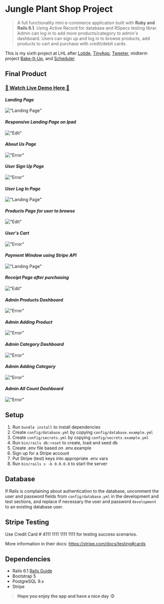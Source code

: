 # Jungle Plant Shop Project

> A full functionality mini e-commerce application built with **Ruby and Rails 6.1**. Using Active Record for database and RSpecs testing librar.
> Admin can log in to add more products/category to admin's dashboard.
> Users can sign up and log in to browse products, add products to cart and purchase with credit/debit cards.

This is my sixth project at LHL after [Lotide](https://github.com/thaian161/lotide), [TinyApp](https://github.com/thaian161/tinyApp), [Tweeter](https://github.com/thaian161/tweeter), midterm project [Bake-It-Up](https://github.com/thaian161/Bake-It-Up), and [Scheduler](https://github.com/thaian161/Scheduler-react)

## Final Product

### [👋 Watch Live Demo Here 👋](https://youtu.be/OzJA77gHJeU)

#### _Landing Page_

!["Landing Page"](https://github.com/thaian161/Jungle-Plant-Shop/blob/master/public/landing%20lap.png)

#### _Responsive Landing Page on Ipad_

!["Edit"](https://github.com/thaian161/Jungle-Plant-Shop/blob/master/public/mobile%20landing.png)

#### _About Us Page_

!["Error"](https://github.com/thaian161/Jungle-Plant-Shop/blob/master/public/about.png)

#### _User Sign Up Page_

!["Error"](https://github.com/thaian161/Jungle-Plant-Shop/blob/master/public/sign%20up%20page.png)

#### _User Log In Page_

!["Landing Page"](https://github.com/thaian161/Jungle-Plant-Shop/blob/master/public/login.png)

#### _Products Page for user to browse_

!["Edit"](https://github.com/thaian161/Jungle-Plant-Shop/blob/master/public/main%20jungle.png)

#### _User's Cart_

!["Error"](https://github.com/thaian161/Jungle-Plant-Shop/blob/master/public/my%20cart.png)

#### _Payment Window using Stripe API_

!["Landing Page"](https://github.com/thaian161/Jungle-Plant-Shop/blob/master/public/payment.png)

#### _Receipt Page after purchasing_

!["Edit"](https://github.com/thaian161/Jungle-Plant-Shop/blob/master/public/thanks%20for%20planting%20me.png)

#### _Admin Products Dashboard_

!["Error"](https://github.com/thaian161/Jungle-Plant-Shop/blob/master/public/dashboard.png)

#### _Admin Adding Product_

!["Error"](https://github.com/thaian161/Jungle-Plant-Shop/blob/master/public/new%20product.png)

#### _Admin Category Dashboard_

!["Error"](https://github.com/thaian161/Jungle-Plant-Shop/blob/master/public/category%20dash.png)

#### _Admin Adding Category_

!["Error"](https://github.com/thaian161/Jungle-Plant-Shop/blob/master/public/new%20cate.png)

#### _Admin All Count Dashboard_

!["Error"](https://github.com/thaian161/Jungle-Plant-Shop/blob/master/public/product%20count%20dashboard.png)

## Setup

1. Run `bundle install` to install dependencies
2. Create `config/database.yml` by copying `config/database.example.yml`
3. Create `config/secrets.yml` by copying `config/secrets.example.yml`
4. Run `bin/rails db:reset` to create, load and seed db
5. Create .env file based on .env.example
6. Sign up for a Stripe account
7. Put Stripe (test) keys into appropriate .env vars
8. Run `bin/rails s -b 0.0.0.0` to start the server

## Database

If Rails is complaining about authentication to the database, uncomment the user and password fields from `config/database.yml` in the development and test sections, and replace if necessary the user and password `development` to an existing database user.

## Stripe Testing

Use Credit Card # 4111 1111 1111 1111 for testing success scenarios.

More information in their docs: <https://stripe.com/docs/testing#cards>

## Dependencies

- Rails 6.1 [Rails Guide](http://guides.rubyonrails.org/v6.1/)
- Bootstrap 5
- PostgreSQL 9.x
- Stripe

> **Hope you enjoy the app and have a nice day :D**
